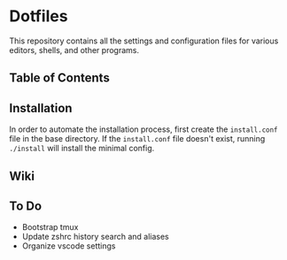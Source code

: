 ﻿# Dotfiles

This repository contains all the settings and configuration files for various
editors, shells, and other programs.

## Table of Contents

## Installation

In order to automate the installation process, first create the `install.conf`
file in the base directory. If the `install.conf` file doesn't exist, running
`./install` will install the minimal config.

## Wiki

## To Do

- Bootstrap tmux
- Update zshrc history search and aliases
- Organize vscode settings

